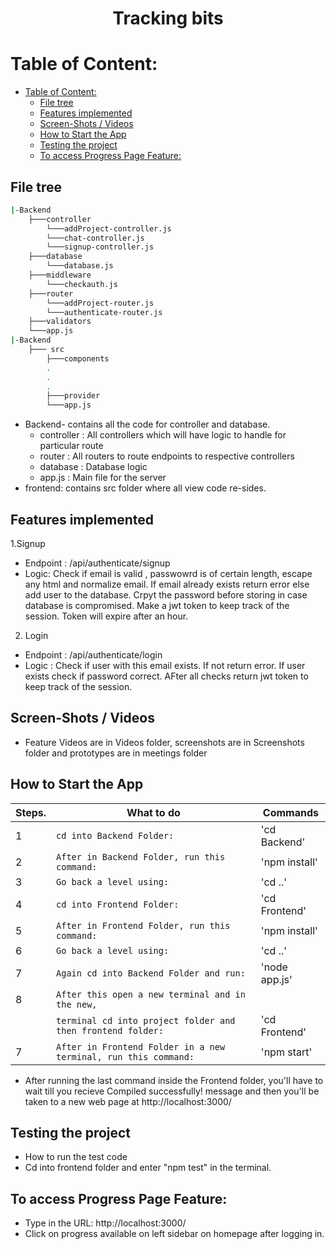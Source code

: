 <div align="center"><h1>Tracking bits</h1></div>

# Table of Content:
- [Table of Content:](#table-of-content)
  - [File tree](#file-tree)
  - [Features implemented](#features-implemented)
  - [Screen-Shots / Videos](#screen-shots--videos)
  - [How to Start the App](#how-to-start-the-app)
  - [Testing the project](#testing-the-project)
  - [To access Progress Page Feature:](#to-access-progress-page-feature)
## File tree

```bash
|-Backend
    ├───controller
        └───addProject-controller.js
        └───chat-controller.js
        └───signup-controller.js
    ├───database
        └───database.js
    ├───middleware
        └───checkauth.js
    ├───router
        └───addProject-router.js
        └───authenticate-router.js
    ├───validators
    └───app.js
|-Backend
    ├─── src
        ├───components
        .
        .
        .
        ├───provider
        └───app.js
 ```
- Backend- contains all the code for controller and database.
  - controller : All controllers which will have logic to handle for particular route
  - router : All routers to route endpoints to respective controllers
  - database : Database logic
  - app.js : Main file for the server
- frontend: contains src folder where all view code re-sides.

## Features implemented
 
 1.Signup 
  - Endpoint : /api/authenticate/signup
  - Logic: Check if email is valid , passwowrd is of certain length, escape any html and normalize email. If email already exists return error else add user to the database. Crpyt the password before storing in case database is compromised. Make a jwt token to keep track of the session. Token will expire after an hour.
  
  
 2. Login
  - Endpoint : /api/authenticate/login
  - Logic : Check if user with this email exists. If not return error. If user exists check if password correct. AFter all checks return jwt token to keep track of the session.

## Screen-Shots / Videos
- Feature Videos are in Videos folder, screenshots are in Screenshots folder and prototypes are in meetings folder
 
## How to Start the App
| Steps. | What to do                                                       | Commands      |
| ------ | -----------------------------------------------------------------| ------------- |
| 1      | `cd into Backend Folder:`                                        | 'cd Backend'  |
| 2      | `After in Backend Folder, run this command:`                     | 'npm install' |
| 3      | `Go back a level using:`                                         | 'cd ..'       |
| 4      | `cd into Frontend Folder:`                                       | 'cd Frontend' |
| 5      | `After in Frontend Folder, run this command:`                    | 'npm install' |
| 6      | `Go back a level using:`                                         | 'cd ..'       |
| 7      | `Again cd into Backend Folder and run:`                          | 'node app.js' |
| 8      | `After this open a new terminal and in the new,`                 |               |
|        | `terminal cd into project folder and then frontend folder:`      | 'cd Frontend' |
| 7      | `After in Frontend Folder in a new terminal, run this command: ` | 'npm start'   | 

- After running the last command inside the Frontend folder, you'll have to wait till you recieve Compiled successfully! message and then you'll be taken to a new web page at http://localhost:3000/ 

## Testing the project
- How to run the test code
- Cd into frontend folder and enter "npm test" in the terminal.

## To access Progress Page Feature:
- Type in the URL: http://localhost:3000/
- Click on progress available on left sidebar on homepage after logging in.
